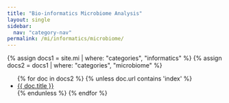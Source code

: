 ```yaml
---
title: "Bio-informatics Microbiome Analysis"
layout: single
sidebar:
  nav: "category-nav"
permalink: /mi/informatics/microbiome/
---
```


{% assign docs1 = site.mi | where: "categories", "informatics" %}
{% assign docs2 = docs1 | where: "categories", "microbiome" %}

<ul>
  {% for doc in docs2 %}
    {% unless doc.url contains 'index' %}
      <li><a href="{{ doc.url }}">{{ doc.title }}</a></li>
    {% endunless %}
  {% endfor %}
</ul>
